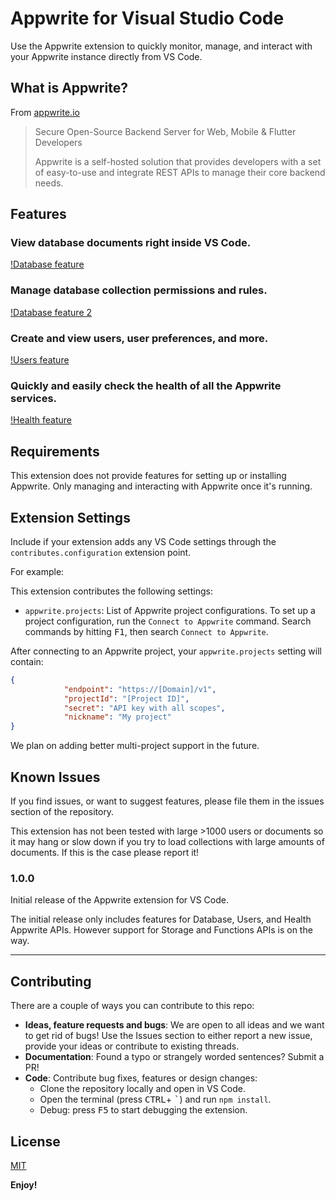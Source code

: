 # Appwrite for Visual Studio Code

Use the Appwrite extension to quickly monitor, manage, and interact with your Appwrite instance directly from VS Code.

## What is Appwrite?

From [appwrite.io](https://appwrite.io)

> Secure Open-Source Backend Server for Web, Mobile & Flutter Developers
>
> Appwrite is a self-hosted solution that provides developers with a set of easy-to-use and integrate REST APIs to manage their core backend needs.

## Features

### View database documents right inside VS Code.

[!Database feature](https://github.com/streamlux/vscode-appwrite/blob/main/media/features/database/scr2.png?raw=true)

### Manage database collection permissions and rules.

[!Database feature 2](https://github.com/streamlux/vscode-appwrite/blob/main/media/features/database/scr1.png?raw=true)

### Create and view users, user preferences, and more.
[!Users feature](https://github.com/streamlux/vscode-appwrite/blob/main/media/features/users/scr1.png?raw=true)

### Quickly and easily check the health of all the Appwrite services.

[!Health feature](https://github.com/streamlux/vscode-appwrite/blob/main/media/features/health/scr1.png?raw=true)

## Requirements

This extension does not provide features for setting up or installing Appwrite. Only managing and interacting with Appwrite once it's running.

## Extension Settings

Include if your extension adds any VS Code settings through the `contributes.configuration` extension point.

For example:

This extension contributes the following settings:

* `appwrite.projects`: List of Appwrite project configurations. To set up a project configuration, run the `Connect to Appwrite` command. Search commands by hitting <kbd>F1</kbd>, then search `Connect to Appwrite`.

After connecting to an Appwrite project, your `appwrite.projects` setting will contain:

```json
{
            "endpoint": "https://[Domain]/v1",
            "projectId": "[Project ID]",
            "secret": "API key with all scopes",
            "nickname": "My project"
}
```

We plan on adding better multi-project support in the future.

## Known Issues

If you find issues, or want to suggest features, please file them in the issues section of the repository.

This extension has not been tested with large >1000 users or documents so it may hang or slow down if you try to load collections with large amounts of documents. If this is the case please report it!

### 1.0.0

Initial release of the Appwrite extension for VS Code.

The initial release only includes features for Database, Users, and Health Appwrite APIs. However support for Storage and Functions APIs is on the way.


-----------------------------------------------------------------------------------------------------------

## Contributing

There are a couple of ways you can contribute to this repo:

* **Ideas, feature requests and bugs**: We are open to all ideas and we want to get rid of bugs! Use the Issues section to either report a new issue, provide your ideas or contribute to existing threads.
* **Documentation**: Found a typo or strangely worded sentences? Submit a PR!
* **Code**: Contribute bug fixes, features or design changes:
  * Clone the repository locally and open in VS Code.
  * Open the terminal (press <kbd>CTRL</kbd>+ <kbd>\`</kbd>) and run `npm install`.
  * Debug: press <kbd>F5</kbd> to start debugging the extension.

## License

[MIT](LICENSE.md)

**Enjoy!**
